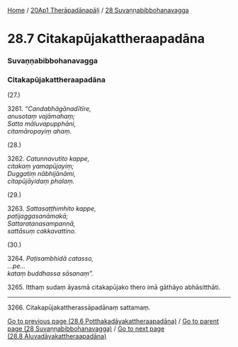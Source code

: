 
[Home](/) / [20Ap1 Therāpadānapāḷi](/tipitaka/20Ap1.md) / [28 Suvaṇṇabibbohanavagga](/tipitaka/20Ap1/28.md)

# 28.7 Citakapūjakattheraapadāna

### Suvaṇṇabibbohanavagga

### Citakapūjakattheraapadāna

(27.)

3261\. _“Candabhāgānadītīre,_  
_anusotaṃ vajāmahaṃ;_  
_Satta māluvapupphāni,_  
_citamāropayiṃ ahaṃ._  


(28.)

3262\. _Catunnavutito kappe,_  
_citakaṃ yamapūjayiṃ;_  
_Duggatiṃ nābhijānāmi,_  
_citapūjāyidaṃ phalaṃ._  


(29.)

3263\. _Sattasaṭṭhimhito kappe,_  
_paṭijaggasanāmakā;_  
_Sattaratanasampannā,_  
_sattāsuṃ cakkavattino._  


(30.)

3264\. _Paṭisambhidā catasso,_  
_…pe…_  
_kataṃ buddhassa sāsanaṃ”._  


3265\. Itthaṃ sudaṃ āyasmā citakapūjako thero imā gāthāyo abhāsitthāti.

---

3266\. Citakapūjakattherassāpadānaṃ sattamaṃ.



[Go to previous page (28.6 Potthakadāyakattheraapadāna)](/tipitaka/20Ap1/28/28.6.md) / [Go to parent page (28 Suvaṇṇabibbohanavagga)](/tipitaka/20Ap1/28.md) / [Go to next page (28.8 Āluvadāyakattheraapadāna)](/tipitaka/20Ap1/28/28.8.md)


